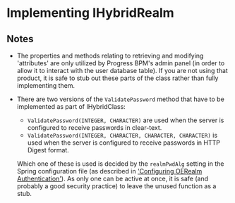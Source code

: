# Implementing IHybridRealm
## Notes
* The properties and methods relating to retrieving and modifying 'attributes' are only utilized by Progress BPM's admin panel (in order to allow it to interact with the user database table). If you are not using that product, it is safe to stub out these parts of the class rather than fully implementing them.
* There are two versions of the `ValidatePassword` method that have to be implemented as part of IHybridClass:
  * `ValidatePassword(INTEGER, CHARACTER)` are used when the server is configured to receive passwords in clear-text.
  * `ValidatePassword(INTEGER, CHARACTER, CHARACTER, CHARACTER)` is used when the server is configured to receive passwords in HTTP Digest format.
  
  Which one of these is used is decided by the `realmPwdAlg` setting in the Spring configuration file (as described in ['Configuring OERealm Authentication'](https://github.com/17cupsofcoffee/openedge-rest-tutorials/blob/master/authentication/configuring-oerealm-authentication.md)). As only one can be active at once, it is safe (and probably a good security practice) to leave the unused function as a stub.
